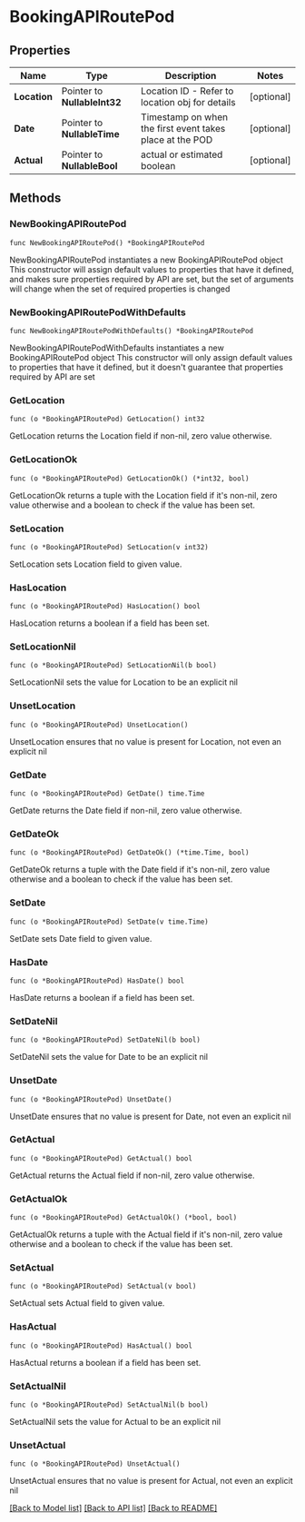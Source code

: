 # BookingAPIRoutePod

## Properties

Name | Type | Description | Notes
------------ | ------------- | ------------- | -------------
**Location** | Pointer to **NullableInt32** | Location ID - Refer to location obj for details | [optional] 
**Date** | Pointer to **NullableTime** | Timestamp on when the first event takes place at the POD | [optional] 
**Actual** | Pointer to **NullableBool** | actual or estimated boolean | [optional] 

## Methods

### NewBookingAPIRoutePod

`func NewBookingAPIRoutePod() *BookingAPIRoutePod`

NewBookingAPIRoutePod instantiates a new BookingAPIRoutePod object
This constructor will assign default values to properties that have it defined,
and makes sure properties required by API are set, but the set of arguments
will change when the set of required properties is changed

### NewBookingAPIRoutePodWithDefaults

`func NewBookingAPIRoutePodWithDefaults() *BookingAPIRoutePod`

NewBookingAPIRoutePodWithDefaults instantiates a new BookingAPIRoutePod object
This constructor will only assign default values to properties that have it defined,
but it doesn't guarantee that properties required by API are set

### GetLocation

`func (o *BookingAPIRoutePod) GetLocation() int32`

GetLocation returns the Location field if non-nil, zero value otherwise.

### GetLocationOk

`func (o *BookingAPIRoutePod) GetLocationOk() (*int32, bool)`

GetLocationOk returns a tuple with the Location field if it's non-nil, zero value otherwise
and a boolean to check if the value has been set.

### SetLocation

`func (o *BookingAPIRoutePod) SetLocation(v int32)`

SetLocation sets Location field to given value.

### HasLocation

`func (o *BookingAPIRoutePod) HasLocation() bool`

HasLocation returns a boolean if a field has been set.

### SetLocationNil

`func (o *BookingAPIRoutePod) SetLocationNil(b bool)`

 SetLocationNil sets the value for Location to be an explicit nil

### UnsetLocation
`func (o *BookingAPIRoutePod) UnsetLocation()`

UnsetLocation ensures that no value is present for Location, not even an explicit nil
### GetDate

`func (o *BookingAPIRoutePod) GetDate() time.Time`

GetDate returns the Date field if non-nil, zero value otherwise.

### GetDateOk

`func (o *BookingAPIRoutePod) GetDateOk() (*time.Time, bool)`

GetDateOk returns a tuple with the Date field if it's non-nil, zero value otherwise
and a boolean to check if the value has been set.

### SetDate

`func (o *BookingAPIRoutePod) SetDate(v time.Time)`

SetDate sets Date field to given value.

### HasDate

`func (o *BookingAPIRoutePod) HasDate() bool`

HasDate returns a boolean if a field has been set.

### SetDateNil

`func (o *BookingAPIRoutePod) SetDateNil(b bool)`

 SetDateNil sets the value for Date to be an explicit nil

### UnsetDate
`func (o *BookingAPIRoutePod) UnsetDate()`

UnsetDate ensures that no value is present for Date, not even an explicit nil
### GetActual

`func (o *BookingAPIRoutePod) GetActual() bool`

GetActual returns the Actual field if non-nil, zero value otherwise.

### GetActualOk

`func (o *BookingAPIRoutePod) GetActualOk() (*bool, bool)`

GetActualOk returns a tuple with the Actual field if it's non-nil, zero value otherwise
and a boolean to check if the value has been set.

### SetActual

`func (o *BookingAPIRoutePod) SetActual(v bool)`

SetActual sets Actual field to given value.

### HasActual

`func (o *BookingAPIRoutePod) HasActual() bool`

HasActual returns a boolean if a field has been set.

### SetActualNil

`func (o *BookingAPIRoutePod) SetActualNil(b bool)`

 SetActualNil sets the value for Actual to be an explicit nil

### UnsetActual
`func (o *BookingAPIRoutePod) UnsetActual()`

UnsetActual ensures that no value is present for Actual, not even an explicit nil

[[Back to Model list]](../README.md#documentation-for-models) [[Back to API list]](../README.md#documentation-for-api-endpoints) [[Back to README]](../README.md)


